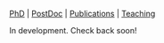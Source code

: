 [PhD](./phd)  |  [PostDoc](./postdoc) |  [Publications](./publications)  |  [Teaching](./teaching)

In development. Check back soon!

